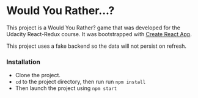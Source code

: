 # Would You Rather...?

This project is a Would You Rather? game that was developed for the Udacity React-Redux course. It was bootstrapped with [Create React App](https://github.com/facebook/create-react-app).

This project uses a fake backend so the data will not persist on refresh.

### Installation

- Clone the project.
- `cd` to the project directory, then run run `npm install`
- Then launch the project using `npm start`

